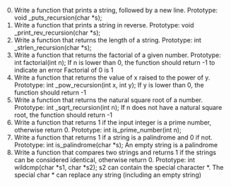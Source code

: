 0. Write a function that prints a string, followed by a new line.
Prototype: void _puts_recursion(char *s);
1. Write a function that prints a string in reverse.
Prototype: void _print_rev_recursion(char *s);
2. Write a function that returns the length of a string.
Prototype: int _strlen_recursion(char *s);
3. Write a function that returns the factorial of a given number.
Prototype: int factorial(int n);
If n is lower than 0, the function should return -1 to indicate an error
Factorial of 0 is 1
4. Write a function that returns the value of x raised to the power of y.
Prototype: int _pow_recursion(int x, int y);
If y is lower than 0, the function should return -1
5. Write a function that returns the natural square root of a number.
Prototype: int _sqrt_recursion(int n);
If n does not have a natural square root, the function should return -1
6. Write a function that returns 1 if the input integer is a prime number, otherwise return 0.
Prototype: int is_prime_number(int n);
7. Write a function that returns 1 if a string is a palindrome and 0 if not.
Prototype: int is_palindrome(char *s);
An empty string is a palindrome
8. Write a function that compares two strings and returns 1 if the strings can be considered identical, otherwise return 0.
Prototype: int wildcmp(char *s1, char *s2);
s2 can contain the special character *.
The special char * can replace any string (including an empty string)

